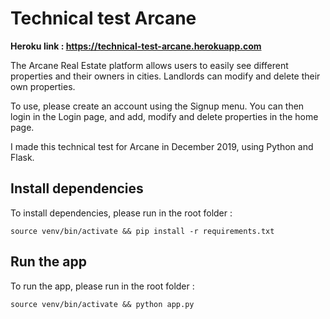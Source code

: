 # Technical test Arcane

**Heroku link : https://technical-test-arcane.herokuapp.com**


The Arcane Real Estate platform allows users to easily see different properties and their owners in cities.
Landlords can modify and delete their own properties.


To use, please create an account using the Signup menu. You can then login in the Login page, and add, modify and delete
properties in the home page.


I made this technical test for Arcane in December 2019, using Python and Flask.



## Install dependencies

To install dependencies, please run in the root folder :

`source venv/bin/activate && pip install -r requirements.txt`

## Run the app

To run the app, please run in the root folder :

`source venv/bin/activate && python app.py`
